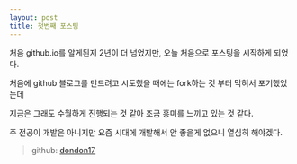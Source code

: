 ```yaml
---
layout: post
title: 첫번째 포스팅
---
```


처음 github.io를 알게된지 2년이 더 넘었지만, 오늘 처음으로 포스팅을 시작하게 되었다.

처음에 github 블로그를 만드려고 시도했을 때에는 fork하는 것 부터 막혀서 포기했었는데

지금은 그래도 수월하게 진행되는 것 같아 조금 흥미를 느끼고 있는 것 같다. 

주 전공이 개발은 아니지만 요즘 시대에 개발해서 안 좋을게 없으니 열심히 해야겠다.
> github: [dondon17](https://github.com/dondon17)